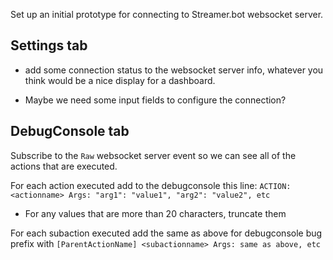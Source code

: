 Set up an initial prototype for connecting to Streamer.bot websocket server.

## Settings tab

- add some connection status to the websocket server info, whatever you think would be a nice display for a dashboard.

- Maybe we need some input fields to configure the connection?

## DebugConsole tab

Subscribe to the `Raw` websocket server event so we can see all of the actions that are executed.

For each action executed add to the debugconsole this line: `ACTION: <actionname> Args: "arg1": "value1", "arg2": "value2", etc`

- For any values that are more than 20 characters, truncate them

For each subaction executed add the same as above for debugconsole bug prefix with `[ParentActionName] <subactionname> Args: same as above, etc`
